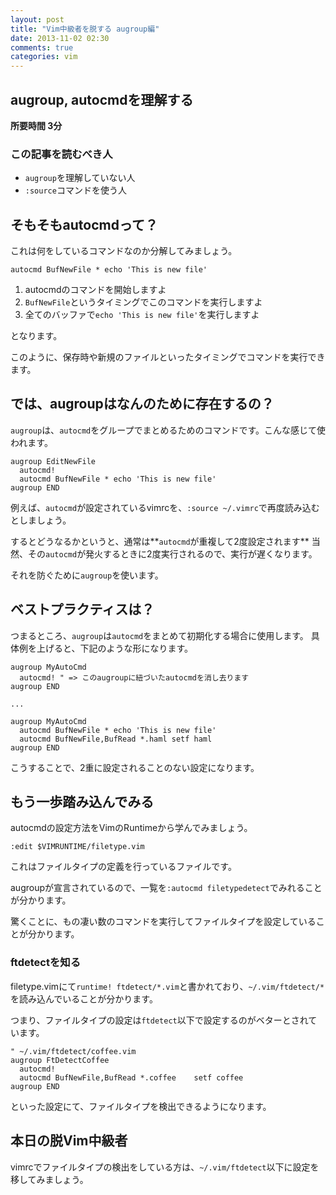 ```yaml
---
layout: post
title: "Vim中級者を脱する augroup編"
date: 2013-11-02 02:30
comments: true
categories: vim
---
```


## augroup, autocmdを理解する

**所要時間 3分**

### この記事を読むべき人

- `augroup`を理解していない人
- `:source`コマンドを使う人

## そもそもautocmdって？

これは何をしているコマンドなのか分解してみましょう。

```vim
autocmd BufNewFile * echo 'This is new file'
```

1. autocmdのコマンドを開始しますよ
2. `BufNewFile`というタイミングでこのコマンドを実行しますよ
3. 全てのバッファで`echo 'This is new file'`を実行しますよ

となります。

このように、保存時や新規のファイルといったタイミングでコマンドを実行できます。

## では、augroupはなんのために存在するの？

`augroup`は、`autocmd`をグループでまとめるためのコマンドです。こんな感じて使われます。

```vim
augroup EditNewFile
  autocmd!
  autocmd BufNewFile * echo 'This is new file'
augroup END
```

例えば、`autocmd`が設定されているvimrcを、`:source ~/.vimrc`で再度読み込むとしましょう。

するとどうなるかというと、通常は**`autocmd`が重複して2度設定されます**
当然、その`autocmd`が発火するときに2度実行されるので、実行が遅くなります。

それを防ぐために`augroup`を使います。

## ベストプラクティスは？

つまるところ、`augroup`は`autocmd`をまとめて初期化する場合に使用します。
具体例を上げると、下記のような形になります。

```vim
augroup MyAutoCmd
  autocmd! " => このaugroupに紐づいたautocmdを消し去ります
augroup END

...

augroup MyAutoCmd
  autocmd BufNewFile * echo 'This is new file'
  autocmd BufNewFile,BufRead *.haml setf haml
augroup END
```

こうすることで、2重に設定されることのない設定になります。

## もう一歩踏み込んでみる

autocmdの設定方法をVimのRuntimeから学んでみましょう。

```vim
:edit $VIMRUNTIME/filetype.vim
```

これはファイルタイプの定義を行っているファイルです。

augroupが宣言されているので、一覧を`:autocmd filetypedetect`でみれることが分かります。

驚くことに、もの凄い数のコマンドを実行してファイルタイプを設定していることが分かります。

### ftdetectを知る

filetype.vimにて`runtime! ftdetect/*.vim`と書かれており、`~/.vim/ftdetect/*`を読み込んでいることが分かります。

つまり、ファイルタイプの設定は`ftdetect`以下で設定するのがベターとされています。

```vim
" ~/.vim/ftdetect/coffee.vim
augroup FtDetectCoffee
  autocmd!
  autocmd BufNewFile,BufRead *.coffee    setf coffee
augroup END
```

といった設定にて、ファイルタイプを検出できるようになります。

## 本日の脱Vim中級者

vimrcでファイルタイプの検出をしている方は、`~/.vim/ftdetect`以下に設定を移してみましょう。
